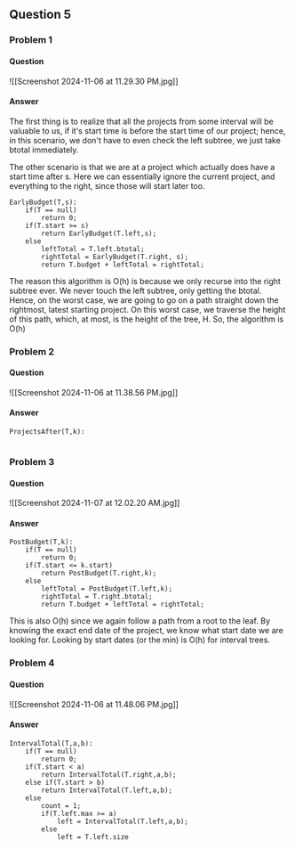 ## Question 5

### Problem 1
#### Question
![[Screenshot 2024-11-06 at 11.29.30 PM.jpg]]
#### Answer

The first thing is to realize that all the projects from some interval will be valuable to us, if it's start time is before the start time of our project; hence, in this scenario, we don't have to even check the left subtree, we just take btotal immediately.

The other scenario is that we are at a project which actually does have a start time after s. Here we can essentially ignore the current project, and everything to the right, since those will start later too.

```
EarlyBudget(T,s):
	if(T == null)
		return 0;
	if(T.start >= s)
		return EarlyBudget(T.left,s);
	else
		leftTotal = T.left.btotal;
		rightTotal = EarlyBudget(T.right, s);
		return T.budget + leftTotal = rightTotal;
```

The reason this algorithm is O(h) is because we only recurse into the right subtree ever.
We never touch the left subtree, only getting the btotal. 
Hence, on the worst case, we are going to go on a path straight down the rightmost, latest starting project.
On this worst case, we traverse the height of this path, which, at most, is the height of the tree, H. 
So, the algorithm is O(h)

### Problem 2
#### Question
![[Screenshot 2024-11-06 at 11.38.56 PM.jpg]]

#### Answer
```
ProjectsAfter(T,k):
	
```
### Problem 3
#### Question
![[Screenshot 2024-11-07 at 12.02.20 AM.jpg]]
#### Answer

```
PostBudget(T,k):
	if(T == null)
		return 0;
	if(T.start <= k.start)
		return PostBudget(T.right,k);
	else
		leftTotal = PostBudget(T.left,k);
		rightTotal = T.right.btotal;
		return T.budget + leftTotal = rightTotal;
```

This is also O(h) since we again follow a path from a root to the leaf. 
By knowing the exact end date of the project, we know what start date we are looking for.
Looking by start dates (or the min) is O(h) for interval trees.
### Problem 4
#### Question
![[Screenshot 2024-11-06 at 11.48.06 PM.jpg]]
#### Answer
```
IntervalTotal(T,a,b):
	if(T == null)
		return 0;
	if(T.start < a)
		return IntervalTotal(T.right,a,b);
	else if(T.start > b)
		return IntervalTotal(T.left,a,b);
	else
		count = 1;
		if(T.left.max >= a)
			left = IntervalTotal(T.left,a,b);
		else 
			left = T.left.size
```